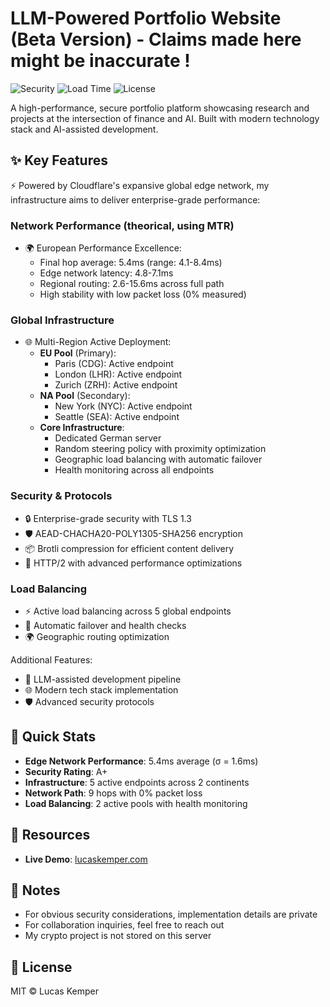 # LLM-Powered Portfolio Website (Beta Version) - Claims made here might be inaccurate !

![Security](https://img.shields.io/badge/Security-A+-darkgreen) ![Load Time](https://img.shields.io/badge/Load%20Time-<10ms-brightgreen) ![License](https://img.shields.io/badge/License-MIT-blue)

A high-performance, secure portfolio platform showcasing research and projects at the intersection of finance and AI. Built with modern technology stack and AI-assisted development.

## ✨ Key Features

⚡ Powered by Cloudflare's expansive global edge network, my infrastructure aims to deliver enterprise-grade performance:

### Network Performance (theorical, using MTR)
- 🌍 European Performance Excellence:
  - Final hop average: 5.4ms (range: 4.1-8.4ms)
  - Edge network latency: 4.8-7.1ms
  - Regional routing: 2.6-15.6ms across full path
  - High stability with low packet loss (0% measured)

### Global Infrastructure
- 🌐 Multi-Region Active Deployment:
  - **EU Pool** (Primary):
    - Paris (CDG): Active endpoint
    - London (LHR): Active endpoint
    - Zurich (ZRH): Active endpoint
  - **NA Pool** (Secondary):
    - New York (NYC): Active endpoint
    - Seattle (SEA): Active endpoint
  - **Core Infrastructure**:
    - Dedicated German server
    - Random steering policy with proximity optimization
    - Geographic load balancing with automatic failover
    - Health monitoring across all endpoints

### Security & Protocols
- 🔒 Enterprise-grade security with TLS 1.3
- 🛡️ AEAD-CHACHA20-POLY1305-SHA256 encryption
- 📦 Brotli compression for efficient content delivery
- 🚀 HTTP/2 with advanced performance optimizations

### Load Balancing
- ⚡ Active load balancing across 5 global endpoints
- 🔄 Automatic failover and health checks
- 🌍 Geographic routing optimization

Additional Features:
- 🤖 LLM-assisted development pipeline
- 🌐 Modern tech stack implementation
- 🛡️ Advanced security protocols 

## 🚀 Quick Stats
- **Edge Network Performance**: 5.4ms average (σ = 1.6ms)
- **Security Rating**: A+
- **Infrastructure**: 5 active endpoints across 2 continents
- **Network Path**: 9 hops with 0% packet loss
- **Load Balancing**: 2 active pools with health monitoring

## 🔗 Resources
- **Live Demo**: [lucaskemper.com](https://lucaskemper.com)

## 📝 Notes
- For obvious security considerations, implementation details are private
- For collaboration inquiries, feel free to reach out
- My crypto project is not stored on this server

## 📜 License
MIT © Lucas Kemper
